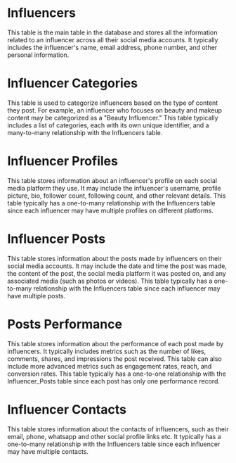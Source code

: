 # Influencers

This table is the main table in the database and stores all the information related to an influencer across all their social media accounts. It typically includes the influencer's name, email address, phone number, and other personal information.

# Influencer Categories

This table is used to categorize influencers based on the type of content they post. For example, an influencer who focuses on beauty and makeup content may be categorized as a "Beauty Influencer." This table typically includes a list of categories, each with its own unique identifier, and a many-to-many relationship with the Influencers table.

# Influencer Profiles

This table stores information about an influencer's profile on each social media platform they use. It may include the influencer's username, profile picture, bio, follower count, following count, and other relevant details. This table typically has a one-to-many relationship with the Influencers table since each influencer may have multiple profiles on different platforms.

# Influencer Posts

This table stores information about the posts made by influencers on their social media accounts. It may include the date and time the post was made, the content of the post, the social media platform it was posted on, and any associated media (such as photos or videos). This table typically has a one-to-many relationship with the Influencers table since each influencer may have multiple posts.

# Posts Performance

This table stores information about the performance of each post made by influencers. It typically includes metrics such as the number of likes, comments, shares, and impressions the post received. This table can also include more advanced metrics such as engagement rates, reach, and conversion rates. This table typically has a one-to-one relationship with the Influencer_Posts table since each post has only one performance record.

# Influencer Contacts

This table stores information about the contacts of influencers, such as their email, phone, whatsapp and other social profile links etc. It typically has a one-to-many relationship with the Influencers table since each influencer may have multiple contacts.
